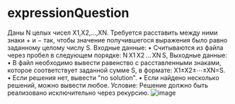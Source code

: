 # expressionQuestion
Даны N целых чисел X1,X2,…,XN. Требуется расставить между ними знаки + и − так, чтобы значение получившегося выражения было равно заданному целому числу S.
Входные данные:
•	Считываются из файла через пробел в следующем порядке:
N X1 X2 … XN S,
Выходные данные:
•	В файл необходимо вывести равенство с расставленными знаками, которое соответствует заданной сумме S, в формате:
X1±X2±⋯±XN=S.
•	Если решения нет, вывести "no solution".
•	Если найдено несколько решений, можно вывести любое.
Условие:
Решение должно быть реализовано исключительно через рекурсию.
![image](https://github.com/user-attachments/assets/9a30e1c0-6fac-44bf-a690-3243e9c9d377)

